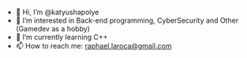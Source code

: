 - 👋 Hi, I’m @katyushapolye
- 👀 I’m interested in Back-end programming, CyberSecurity and Other (Gamedev as a hobby)
- 🌱 I’m currently learning C++
- 📫 How to reach me: raphael.laroca@gmail.com

<!---
katyushapolye/katyushapolye is a ✨ special ✨ repository because its `README.md` (this file) appears on your GitHub profile.
You can click the Preview link to take a look at your changes.
--->
